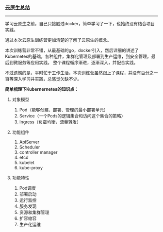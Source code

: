 ### 云原生总结
---
学习云原生之前，自己只接触过docker，简单学习了一下，也始终没有结合项目实践。

通过本次云原生训练营更加清楚的了解了云原生的概念。

本次训练营非常不错，从最基础的go，docker引入，然后详细的讲述了Kubernetes的基础，各种组件，集群化管理及部署到生产运维，到安全管理，最后到微服务等应用实践。
整个课程循序渐进，逐渐深入，并配合实践。

不过遗憾的是，平时忙于工作生活，本次训练营虽然跟上了课程，并没有百分之一百等深入学习并实践，总感觉欠缺不少。

**简单梳理下Kubernernetes的知识点：**

1. 对象模型
   1. Pod（能够创建、部署、管理的最小部署单元）
   2. Service（一个Pods的逻辑集合和访问这个集合的策略）
   3. Ingress（负载均衡，流量转发）
  
2. 功能组件
   1. ApiServer
   2. Scheduler
   3. controller manager
   4. etcd
   5. kubelet
   6. kube-proxy

3. 功能特性
   1. Pod调度
   2. 部署启动
   3. 运行监控
   4. 服务发现
   5. 资源和集群管理
   6. 扩容缩容
   7. 生产化运维





